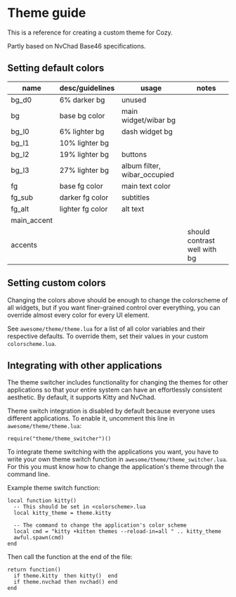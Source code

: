 # Theme guide
This is a reference for creating a custom theme for Cozy.

Partly based on NvChad Base46 specifications.

## Setting default colors
| name        | desc/guidelines     | usage                        | notes                        |
| ----------- | ------------------- | -------------                | --------------------         |
| bg_d0       | 6% darker bg        | unused                       |                              |
| bg          | base bg color       | main widget/wibar bg         |                              |
| bg_l0       | 6% lighter bg       | dash widget bg               |                              |
| bg_l1       | 10% lighter bg      |                              |                              |
| bg_l2       | 19% lighter bg      | buttons                      |                              |
| bg_l3       | 27% lighter bg      | album filter, wibar_occupied |                              |
| fg          | base fg color       | main text color              |                              |
| fg_sub      | darker fg color     | subtitles                    |                              |
| fg_alt      | lighter fg color    | alt text                     |                              |
| main_accent |                     |                              |                              |
| accents     |                     |                              | should contrast well with bg |

## Setting custom colors
Changing the colors above should be enough to change the colorscheme of all widgets, but if you want finer-grained control over everything, you can override almost every color for every UI element.

See `awesome/theme/theme.lua` for a list of all color variables and their respective defaults. To override them, set their values in your custom `colorscheme.lua`.


## Integrating with other applications
The theme switcher includes functionality for changing the themes for other applications so that your entire system can have an effortlessly consistent aesthetic. By default, it supports Kitty and NvChad.

Theme switch integration is disabled by default because everyone uses different applications. To enable it, uncomment this line in `awesome/theme/theme.lua`:

`require("theme/theme_switcher")()`

To integrate theme switching with the applications you want, you have to write your own theme switch function in `awesome/theme/theme_switcher.lua`. For this you must know how to change the application's theme through the command line.

Example theme switch function:

```
local function kitty()
  -- This should be set in <colorscheme>.lua
  local kitty_theme = theme.kitty

  -- The command to change the application's color scheme
  local cmd = "kitty +kitten themes --reload-in=all " .. kitty_theme
  awful.spawn(cmd)
end
```

Then call the function at the end of the file:

```
return function()
  if theme.kitty  then kitty()  end
  if theme.nvchad then nvchad() end
end
```
